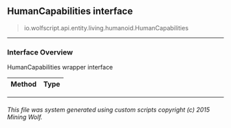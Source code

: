 ## HumanCapabilities __interface__

>io.wolfscript.api.entity.living.humanoid.HumanCapabilities

---

### Interface Overview

HumanCapabilities wrapper interface

Method | Type   
--- | :--- 



---



###### This file was system generated using custom scripts copyright (c) 2015 Mining Wolf.
	

